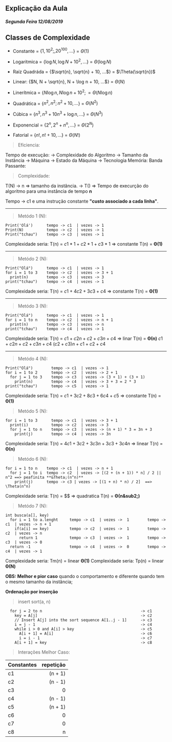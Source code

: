 ## Explicação da Aula
##### Segunda Feira 12/08/2019

## Classes de Complexidade
* Constante = {$1, 10^2;, 20^{100}, ...$} = $\Theta(1)$

* Logaritmica = {$\log N, \log N + 10^2, ...$} = $\Theta(\log N)$

* Raíz Quadráda = {$\sqrt{n}, \sqrt{n} + 10, ...$} = $\Theta(\sqrt{n})$

* Linear: {$N, N + \sqrt{n}, N + \log n + 10, ...$} = $\Theta(N)$

* Linerítmica = {$N \log n, N \log n + 10^2; = \Theta(N \log n)$

* Quadrática = {$n^2, n^2; n^2 + 10, ...$} = $\Theta(N^2)$

* Cúbica = {$n^3, n^3 + 10n^3 + \log n, ...$} = $\Theta(N^3)$

* Exponencial = {$2^n, 2^n + n^n, ...$} = $\Theta(2^N)$

* Fatorial = {$n!, n! + 10, ...$} = $\Theta(N!)$

> Eficiencia:

Tempo de execução: -> Complexidade do Algoritmo
                   -> Tamanho da Instância
                   -> Máquina
                   -> Estado da Máquina
                   -> Tecnologia
Memória:
Banda Passante:

> Complexidade:

T(N) -> n => tamanho da instância.
     -> T() => Tempo de execurção do algoritmo para uma
               instância de tempo **n**

Tempo -> c1 e uma instrução constante **"custo associado a cada linha"**.

---

> Metódo 1 (N):

```
Print('Olá')      tempo -> c1  | vezes -> 1
Print(N)          tempo -> c2  | vezes -> 1
Print("tchau")    tempo -> c3  | vezes -> 1
```

Complexidade seria: T(n) = $c1 * 1 + c2 * 1 + c3 * 1$ => constante T(n) = **&Theta;(1)**

---

> Metódo 2 (N):

```
Print("Olá")      tempo -> c1  | vezes -> 1
for i = 1 to 3    tempo -> c2  | vezes -> 3 + 1
  print(n)        tempo -> c3  | vezes -> 3
print("tchau")    tempo -> c4  | vezes -> 1
```

Complexidade seria: T(n) = $c1 + 4c2 + 3c3 + c4$ => constante T(n) = **&Theta;(1)**

---

> Metódo 3 (N):

```
Print("Olá")      tempo -> c1  | vezes -> 1
for i = 1 to n    tempo -> c2  | vezes -> n + 1
  print(n)        tempo -> c3  | vezes -> n
print("tchau")    tempo -> c4  | vezes -> 1
```

Complexidade seria: T(n) = $c1 + c2n + c2 + c3n + c4$ => linar T(n) = **&Theta;(n)**
$c1 + c2n + c2 + c3n + c4$
$(c2 + c3)n + c1 + c2 + c4$

---

> Metódo 4 (N):

```
Print("Olá")        tempo -> c1  | vezes -> 1
for i = 1 to 2      tempo -> c2  | vezes -> 2 + 1
  for j = 1 to 3    tempo -> c3  | vezes -> (3 + 1) + (3 + 1)
    print(n)        tempo -> c4  | vezes -> 3 + 3 = 2 * 3
print("tchau")      tempo -> c5  | vezes -> 1
```

Complexidade seria: T(n) = $c1 + 3c2 + 8c3 + 6c4 + c5$ => constante T(n) = **&Theta;(1)**

> Metódo 5 (N):

```
for i = 1 to 3      tempo -> c1  | vezes -> 3 + 1
  print(i)          tempo -> c2  | vezes -> 3
  for j = 1 to n    tempo -> c3  | vezes -> (n + 1) * 3 = 3n + 3
    print(j)        tempo -> c4  | vezes -> 3n
```

Complexidade seria: T(n) = $4c1 + 3c2 + 3c3n + 3c3 + 3c4n$ => linear T(n) = **&Theta;(n)**

> Metódo 6 (N):

```
for i = 1 to n    tempo -> c1  | vezes -> n + 1
  for j = 1 to i  tempo -> c2  | vezes -> [(2 + (n + 1)) * n] / 2 || n^2 ==> peafinita **&Theta;(n^n)**
    print(j)      tempo -> c3 | vezes -> [(1 + n) * n) / 2]  ==> \Theta(n^n)
```

Complexidade seria: T(n) = $$ => quadratica T(n) = **&Theta;(n&sub2;)**

> Metódo 7 (N):

```                               melhor caso                     pior caso
int busca(a[], key)
  for i = 1 to a.lenght     tempo -> c1  | vezes ->  1        tempo -> c1  | vezes -> n + 1
    if(a[i] == key)         tempo -> c2  | vezes ->  1        tempo -> c2  | vezes -> n
      return 1              tempo -> c3  | vezes ->  1        tempo -> c3  | vezes -> 0
  return -1                 tempo -> c4  | vezes ->  0        tempo -> c4  | vezes -> 1

```

Complexidade seria: Tm(n) = linear **&Theta;(1)**
Complexidade seria: Tp(n) = linear **&Theta;(N)**

**OBS: Melhor e pior caso** quando o comportamento e diferente quando tem o mesmo tamanho da instância;

**Ordenação por inserção**

> insert sort(a, n)
```
  for j = 2 to n                                           -> c1
    key = A[j]                                             -> c2
    // Insert A[j] into the sort sequence A[1..j - 1]      -> c3
    i = j - 1                                              -> c4
    while i > 0 and A[i] > key                             -> c5
      A[i + 1] = A[i]                                      -> c6
      i = i - 1                                            -> c7
    A[i + 1] = key                                         -> c8

```

> Interações Melhor Caso:


| Constantes | repetição |
| :--------- | --------: |
| c1         |   (n + 1) |
| c2         |   (n - 1) |
| c3         |         0 |
| c4         |   (n - 1) |
| c5         |   (n + 1) |
| c6         |         0 |
| c7         |         0 |
| c8         |         n |
